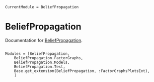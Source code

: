```@meta
CurrentModule = BeliefPropagation
```

# BeliefPropagation

Documentation for [BeliefPropagation](https://github.com/stecrotti/BeliefPropagation.jl).

```@index
```

```@autodocs
Modules = [BeliefPropagation,
    BeliefPropagation.FactorGraphs,
    BeliefPropagation.Models,
    BeliefPropagation.Test,
    Base.get_extension(BeliefPropagation, :FactorGraphsPlotsExt),
    ]
```
